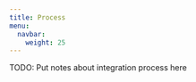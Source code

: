 ```yaml
---
title: Process
menu:
  navbar:
    weight: 25
---
```


TODO: Put notes about integration process here
